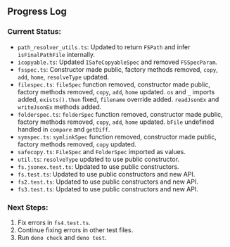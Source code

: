 ## Progress Log

### Current Status:
- `path_resolver_utils.ts`: Updated to return `FSPath` and infer `isFinalPathFile` internally.
- `icopyable.ts`: Updated `ISafeCopyableSpec` and removed `FSSpecParam`.
- `fsspec.ts`: Constructor made public, factory methods removed, `copy`, `add`, `home`, `resolveType` updated.
- `filespec.ts`: `fileSpec` function removed, constructor made public, factory methods removed, `copy`, `add`, `home` updated. `os` and `_` imports added, `exists().then` fixed, `filename` override added. `readJsonEx` and `writeJsonEx` methods added.
- `folderspec.ts`: `folderSpec` function removed, constructor made public, factory methods removed, `copy`, `add`, `home` updated. `bFile` undefined handled in `compare` and `getDiff`.
- `symspec.ts`: `symlinkSpec` function removed, constructor made public, factory methods removed, `copy` updated.
- `safecopy.ts`: `FileSpec` and `FolderSpec` imported as values.
- `util.ts`: `resolveType` updated to use public constructor.
- `fs.jsonex.test.ts`: Updated to use public constructors.
- `fs.test.ts`: Updated to use public constructors and new API.
- `fs2.test.ts`: Updated to use public constructors and new API.
- `fs3.test.ts`: Updated to use public constructors and new API.

### Next Steps:
1. Fix errors in `fs4.test.ts`.
2. Continue fixing errors in other test files.
3. Run `deno check` and `deno test`.
